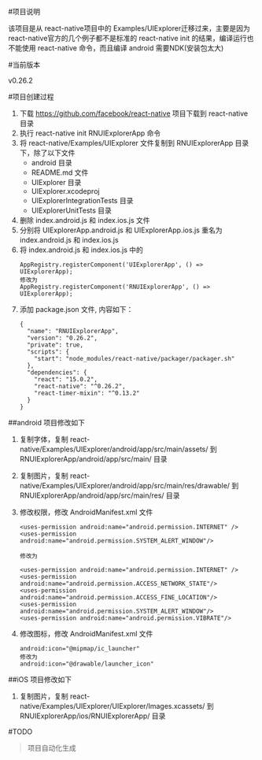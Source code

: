 #项目说明

该项目是从 react-native项目中的 Examples/UIExplorer迁移过来，主要是因为react-native官方的几个例子都不是标准的 react-native init 的结果，编译运行也不能使用 react-native 命令，而且编译 android 需要NDK(安装包太大)

#当前版本

v0.26.2

#项目创建过程

1. 下载 https://github.com/facebook/react-native 项目下载到 react-native 目录
2. 执行 react-native init RNUIExplorerApp 命令
3. 将 react-native/Examples/UIExplorer 文件复制到 RNUIExplorerApp 目录下，除了以下文件
   - android 目录
   - README.md 文件
   - UIExplorer 目录
   - UIExplorer.xcodeproj
   - UIExplorerIntegrationTests 目录
   - UIExplorerUnitTests 目录
4. 删除 index.android.js 和 index.ios.js 文件
5. 分别将 UIExplorerApp.android.js 和 UIExplorerApp.ios.js 重名为 index.android.js 和 index.ios.js
6. 将 index.android.js 和 index.ios.js 中的
    ```
    AppRegistry.registerComponent('UIExplorerApp', () => UIExplorerApp);
    修改为
    AppRegistry.registerComponent('RNUIExplorerApp', () => UIExplorerApp);
    ```
7. 添加 package.json 文件, 内容如下：
    ```
    {
      "name": "RNUIExplorerApp",
      "version": "0.26.2",
      "private": true,
      "scripts": {
        "start": "node_modules/react-native/packager/packager.sh"
      },
      "dependencies": {
        "react": "15.0.2",
        "react-native": "^0.26.2",
        "react-timer-mixin": "^0.13.2"
      }
    }
    ```

##android 项目修改如下

1. 复制字体，复制 react-native/Examples/UIExplorer/android/app/src/main/assets/ 到 RNUIExplorerApp/android/app/src/main/ 目录
2. 复制图片，复制 react-native/Examples/UIExplorer/android/app/src/main/res/drawable/ 到 RNUIExplorerApp/android/app/src/main/res/ 目录
3. 修改权限，修改 AndroidManifest.xml 文件

    ```
    <uses-permission android:name="android.permission.INTERNET" />
    <uses-permission android:name="android.permission.SYSTEM_ALERT_WINDOW"/>

    修改为

    <uses-permission android:name="android.permission.INTERNET" />
    <uses-permission android:name="android.permission.ACCESS_NETWORK_STATE"/>
    <uses-permission android:name="android.permission.ACCESS_FINE_LOCATION"/>
    <uses-permission android:name="android.permission.SYSTEM_ALERT_WINDOW"/>
    <uses-permission android:name="android.permission.VIBRATE"/>
    ```
4. 修改图标，修改 AndroidManifest.xml 文件

    ```
    android:icon="@mipmap/ic_launcher"
    修改为
    android:icon="@drawable/launcher_icon"
    ```

##iOS 项目修改如下

1. 复制图片，复制 react-native/Examples/UIExplorer/UIExplorer/Images.xcassets/ 到 RNUIExplorerApp/ios/RNUIExplorerApp/ 目录

#TODO
>项目自动化生成
